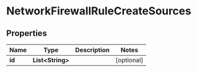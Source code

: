 

# NetworkFirewallRuleCreateSources

## Properties

Name | Type | Description | Notes
------------ | ------------- | ------------- | -------------
**id** | **List&lt;String&gt;** |  |  [optional]




